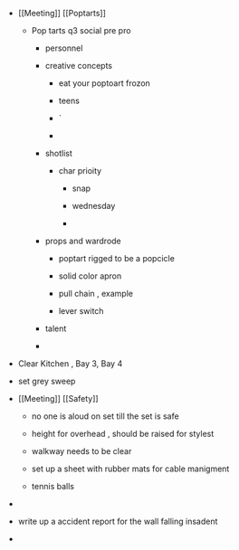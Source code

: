 - [[Meeting]] [[Poptarts]]
	 - Pop tarts q3 social pre pro 
		 - personnel 

		 - creative concepts
			 - eat your poptoart frozon 

			 - teens

			 - `

			 - 

		 - shotlist
			 - char prioity
				 - snap 

				 - wednesday

				 - 

		 - props and wardrode 
			 - poptart rigged to be a popcicle

			 - solid color apron

			 - pull chain , example 

			 - lever switch 

		 - talent

		 - 

- Clear Kitchen , Bay 3, Bay 4

- set grey sweep 

- [[Meeting]] [[Safety]]
	 - no one is aloud on set till the set is safe

	 - height for overhead , should be raised for stylest 

	 - walkway needs to be clear 

	 - set up a sheet  with rubber mats for cable manigment 

	 - tennis balls 

- 

- write up a accident report for the wall falling insadent 

- 
